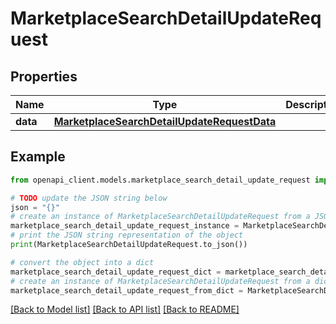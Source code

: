 # MarketplaceSearchDetailUpdateRequest


## Properties

Name | Type | Description | Notes
------------ | ------------- | ------------- | -------------
**data** | [**MarketplaceSearchDetailUpdateRequestData**](MarketplaceSearchDetailUpdateRequestData.md) |  | 

## Example

```python
from openapi_client.models.marketplace_search_detail_update_request import MarketplaceSearchDetailUpdateRequest

# TODO update the JSON string below
json = "{}"
# create an instance of MarketplaceSearchDetailUpdateRequest from a JSON string
marketplace_search_detail_update_request_instance = MarketplaceSearchDetailUpdateRequest.from_json(json)
# print the JSON string representation of the object
print(MarketplaceSearchDetailUpdateRequest.to_json())

# convert the object into a dict
marketplace_search_detail_update_request_dict = marketplace_search_detail_update_request_instance.to_dict()
# create an instance of MarketplaceSearchDetailUpdateRequest from a dict
marketplace_search_detail_update_request_from_dict = MarketplaceSearchDetailUpdateRequest.from_dict(marketplace_search_detail_update_request_dict)
```
[[Back to Model list]](../README.md#documentation-for-models) [[Back to API list]](../README.md#documentation-for-api-endpoints) [[Back to README]](../README.md)


